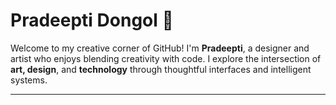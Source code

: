 # Pradeepti Dongol 👋

Welcome to my creative corner of GitHub! I'm **Pradeepti**, a designer and artist who enjoys blending creativity with code. I explore the intersection of **art, design**, and **technology** through thoughtful interfaces and intelligent systems.

---

